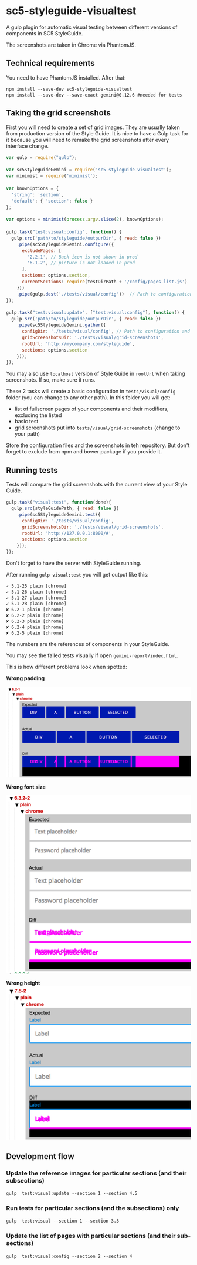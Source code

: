 # sc5-styleguide-visualtest

A gulp plugin for automatic visual testing between different versions of components in SC5 StyleGuide.

The screenshots are taken in Chrome via PhantomJS.

## Technical requirements

You need to have PhantomJS installed. After that:

```
npm install --save-dev sc5-styleguide-visualtest
npm install --save-dev --save-exact gemini@0.12.6 #needed for tests
```

## Taking the grid screenshots
First you will need to create a set of grid images. They are usually taken from production version of the Style Guide.
It is nice to have a Gulp task for it because you will need to remake the grid screenshots after every interface change.

```js
var gulp = require("gulp");

var sc5StyleguideGemini = require('sc5-styleguide-visualtest');
var minimist = require('minimist');

var knownOptions = {
  'string': 'section',
  'default': { 'section': false }
};

var options = minimist(process.argv.slice(2), knownOptions);

gulp.task("test:visual:config", function() {
  gulp.src('path/to/styleguide/outpurDir', { read: false })
    .pipe(sc5StyleguideGemini.configure({
      excludePages: [
        '2.2.1', // Back icon is not shown in prod
        '6.1-2', // picture is not loaded in prod
      ],
      sections: options.section,
      currentSections: require(testDirPath + '/config/pages-list.js')
    }))
    .pipe(gulp.dest('./tests/visual/config'))  // Path to configuration and tests
});

gulp.task("test:visual:update", ["test:visual:config"], function() {
  gulp.src('path/to/styleguide/outpurDir', { read: false })
    .pipe(sc5StyleguideGemini.gather({
      configDir: './tests/visual/config', // Path to configuration and tests
      gridScreenshotsDir: './tests/visual/grid-screenshots',
      rootUrl: 'http://mycompany.com/styleguide',
      sections: options.section
    }));
});
```

You may also use `localhost` version of Style Guide in `rootUrl` when taking screenshots. If so, make sure it runs.

These 2 tasks will create a basic configuration in `tests/visual/config` folder (you can change to any other path). In
this folder you will get:
* list of fullscreen pages of your components and their modifiers, excluding the listed
* basic test
* grid screenshots put into `tests/visual/grid-screenshots` (change to your path)

Store the configuration files and the screenshots in teh repository. But don't forget to exclude from npm and bower
package if you provide it.

## Running tests
Tests will compare the grid screenshots with the current view of your Style Guide.

```js
gulp.task("visual:test", function(done){
  gulp.src(styleGuidePath, { read: false })
    .pipe(sc5StyleguideGemini.test({
      configDir: './tests/visual/config',
      gridScreenshotsDir: './tests/visual/grid-screenshots',
      rootUrl: 'http://127.0.0.1:8000/#',
      sections: options.section
    }));
});
```

Don't forget to have the server with StyleGuide running.

After running `gulp visual:test` you will get output like this:

```
✓ 5.1-25 plain [chrome]
✓ 5.1-26 plain [chrome]
✓ 5.1-27 plain [chrome]
✓ 5.1-28 plain [chrome]
✘ 6.2-1 plain [chrome]
✘ 6.2-2 plain [chrome]
✘ 6.2-3 plain [chrome]
✘ 6.2-4 plain [chrome]
✘ 6.2-5 plain [chrome]
```
The numbers are the references of components in your StyleGuide.

You may see the failed tests visually if open `gemini-report/index.html`.

This is how different problems look when spotted:

**Wrong padding**

![](images/wrong-padding.png)

**Wrong font size**

![](images/wrong-font-size.png)

**Wrong height**
![](images/wrong-height.png)

## Development flow

### Update the reference images for particular sections (and their subsections)

```
gulp  test:visual:update --section 1 --section 4.5
```

### Run tests for particular sections (and the subsections) only

```
gulp  test:visual --section 1 --section 3.3
```

### Update the list of pages with particular sections (and their sub-sections)

```
gulp  test:visual:config --section 2 --section 4
```
